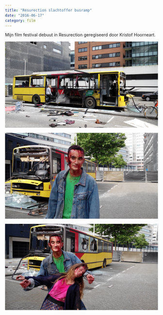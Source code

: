 ```yaml
---
title: "Resurection slachtoffer busramp"
date: "2016-06-17"
category: film
---
```


Mijn film festival debuut in Resurection geregiseerd door Kristof Hoorneart. 

![alt](../Resurection-slachtoffer-busramp\IMG_20160707_164544.jpg)

![alt](../Resurection-slachtoffer-busramp\IMG_20160707_181655.jpg)

![alt](../Resurection-slachtoffer-busramp\IMG_20160707_181730_1.jpg)